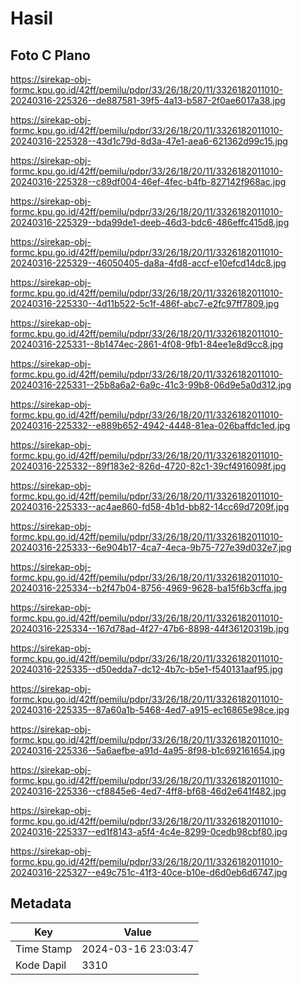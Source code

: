 # Hasil

## Foto C Plano

https://sirekap-obj-formc.kpu.go.id/42ff/pemilu/pdpr/33/26/18/20/11/3326182011010-20240316-225326--de887581-39f5-4a13-b587-2f0ae6017a38.jpg

https://sirekap-obj-formc.kpu.go.id/42ff/pemilu/pdpr/33/26/18/20/11/3326182011010-20240316-225328--43d1c79d-8d3a-47e1-aea6-621362d99c15.jpg

https://sirekap-obj-formc.kpu.go.id/42ff/pemilu/pdpr/33/26/18/20/11/3326182011010-20240316-225328--c89df004-46ef-4fec-b4fb-827142f968ac.jpg

https://sirekap-obj-formc.kpu.go.id/42ff/pemilu/pdpr/33/26/18/20/11/3326182011010-20240316-225329--bda99de1-deeb-46d3-bdc6-486effc415d8.jpg

https://sirekap-obj-formc.kpu.go.id/42ff/pemilu/pdpr/33/26/18/20/11/3326182011010-20240316-225329--46050405-da8a-4fd8-accf-e10efcd14dc8.jpg

https://sirekap-obj-formc.kpu.go.id/42ff/pemilu/pdpr/33/26/18/20/11/3326182011010-20240316-225330--4d11b522-5c1f-486f-abc7-e2fc97ff7809.jpg

https://sirekap-obj-formc.kpu.go.id/42ff/pemilu/pdpr/33/26/18/20/11/3326182011010-20240316-225331--8b1474ec-2861-4f08-9fb1-84ee1e8d9cc8.jpg

https://sirekap-obj-formc.kpu.go.id/42ff/pemilu/pdpr/33/26/18/20/11/3326182011010-20240316-225331--25b8a6a2-6a9c-41c3-99b8-06d9e5a0d312.jpg

https://sirekap-obj-formc.kpu.go.id/42ff/pemilu/pdpr/33/26/18/20/11/3326182011010-20240316-225332--e889b652-4942-4448-81ea-026baffdc1ed.jpg

https://sirekap-obj-formc.kpu.go.id/42ff/pemilu/pdpr/33/26/18/20/11/3326182011010-20240316-225332--89f183e2-826d-4720-82c1-39cf4916098f.jpg

https://sirekap-obj-formc.kpu.go.id/42ff/pemilu/pdpr/33/26/18/20/11/3326182011010-20240316-225333--ac4ae860-fd58-4b1d-bb82-14cc69d7209f.jpg

https://sirekap-obj-formc.kpu.go.id/42ff/pemilu/pdpr/33/26/18/20/11/3326182011010-20240316-225333--6e904b17-4ca7-4eca-9b75-727e39d032e7.jpg

https://sirekap-obj-formc.kpu.go.id/42ff/pemilu/pdpr/33/26/18/20/11/3326182011010-20240316-225334--b2f47b04-8756-4969-9628-ba15f6b3cffa.jpg

https://sirekap-obj-formc.kpu.go.id/42ff/pemilu/pdpr/33/26/18/20/11/3326182011010-20240316-225334--167d78ad-4f27-47b6-8898-44f36120319b.jpg

https://sirekap-obj-formc.kpu.go.id/42ff/pemilu/pdpr/33/26/18/20/11/3326182011010-20240316-225335--d50edda7-dc12-4b7c-b5e1-f540131aaf95.jpg

https://sirekap-obj-formc.kpu.go.id/42ff/pemilu/pdpr/33/26/18/20/11/3326182011010-20240316-225335--87a60a1b-5468-4ed7-a915-ec16865e98ce.jpg

https://sirekap-obj-formc.kpu.go.id/42ff/pemilu/pdpr/33/26/18/20/11/3326182011010-20240316-225336--5a6aefbe-a91d-4a95-8f98-b1c692161654.jpg

https://sirekap-obj-formc.kpu.go.id/42ff/pemilu/pdpr/33/26/18/20/11/3326182011010-20240316-225336--cf8845e6-4ed7-4ff8-bf68-46d2e641f482.jpg

https://sirekap-obj-formc.kpu.go.id/42ff/pemilu/pdpr/33/26/18/20/11/3326182011010-20240316-225337--ed1f8143-a5f4-4c4e-8299-0cedb98cbf80.jpg

https://sirekap-obj-formc.kpu.go.id/42ff/pemilu/pdpr/33/26/18/20/11/3326182011010-20240316-225327--e49c751c-41f3-40ce-b10e-d6d0eb6d6747.jpg


## Metadata

| Key        | Value               |
| ---------- | ------------------- |
| Time Stamp | 2024-03-16 23:03:47 |
| Kode Dapil | 3310                |



